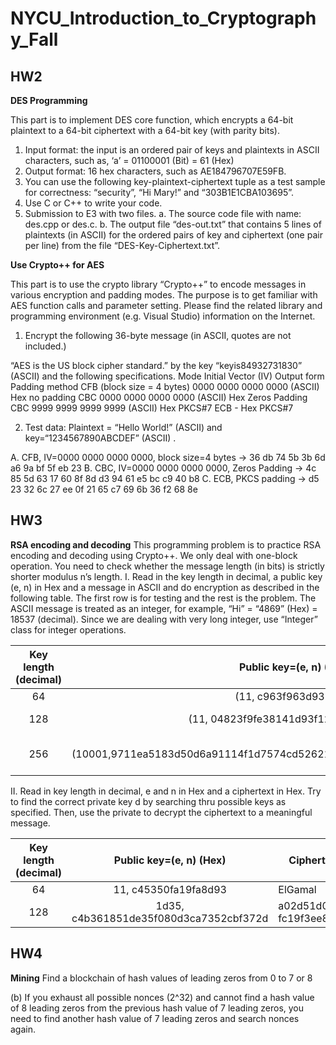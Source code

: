 # NYCU_Introduction_to_Cryptography_Fall

## HW2
**DES Programming**

This part is to implement DES core function, which encrypts a 64-bit plaintext to a 64-bit ciphertext with 
a 64-bit key (with parity bits).
1. Input format: the input is an ordered pair of keys and plaintexts in ASCII characters, such as, ‘a’ 
= 01100001 (Bit) = 61 (Hex)
2. Output format: 16 hex characters, such as AE184796707E59FB.
3. You can use the following key-plaintext-ciphertext tuple as a test sample for correctness: 
“security”, “Hi Mary!” and “303B1E1CBA103695”.
4. Use C or C++ to write your code.
5. Submission to E3 with two files.
a. The source code file with name: des.cpp or des.c.
b. The output file “des-out.txt” that contains 5 lines of plaintexts (in ASCII) for the ordered pairs 
of key and ciphertext (one pair per line) from the file “DES-Key-Ciphertext.txt”.

**Use Crypto++ for AES**

This part is to use the crypto library “Crypto++” to encode messages in various encryption and padding 
modes. The purpose is to get familiar with AES function calls and parameter setting. Please find the 
related library and programming environment (e.g. Visual Studio) information on the Internet.

1. Encrypt the following 36-byte message (in ASCII, quotes are not included.) 

“AES is the US block cipher standard.”
by the key “keyis84932731830” (ASCII) and the following specifications.
Mode Initial Vector (IV) Output form Padding method
CFB
(block size = 4 bytes)
0000 0000 0000 0000 (ASCII) Hex no padding
CBC 0000 0000 0000 0000 (ASCII) Hex Zeros Padding
CBC 9999 9999 9999 9999 (ASCII) Hex PKCS#7
ECB - Hex PKCS#7

2. Test data: Plaintext = “Hello World!” (ASCII) and key=“1234567890ABCDEF” (ASCII) .

A. CFB, IV=0000 0000 0000 0000, block size=4 bytes → 36 db 74 5b 3b 6d a6 9a bf 5f eb 23
B. CBC, IV=0000 0000 0000 0000, Zeros Padding
→ 4c 85 5d 63 17 60 8f 8d d3 94 61 e5 bc c9 40 b8
C. ECB, PKCS padding → d5 23 32 6c 27 ee 0f 21 65 c7 69 6b 36 f2 68 8e

## HW3
**RSA encoding and decoding**
This programming problem is to practice RSA encoding and decoding using Crypto++. We only deal with one-block 
operation. You need to check whether the message length (in bits) is strictly shorter modulus n’s length.
I. Read in the key length in decimal, a public key (e, n) in Hex and a message in ASCII and do encryption as 
described in the following table. The first row is for testing and the rest is the problem. 
The ASCII message is treated as an integer, for example, “Hi” = “4869” (Hex) = 18537 (decimal). Since we 
are dealing with very long integer, use “Integer” class for integer operations.



| Key length (decimal) |                         Public key=(e, n) (Hex)                          | Message (ASCII)    | Ciphertext (Hex) |
|:--------------------:|:------------------------------------------------------------------------:| ------------------ | ----------------:|
|          64          |                          (11, c963f963d93559ff)                          | ElGamal            | 6672e7d4a8786631 |
|         128          |                  (11, 04823f9fe38141d93f1244be161b20f)                   | Hello World!       |                ? |
|         256          | (10001,9711ea5183d50d6a91114f1d7574cd52621b35499b4d3563ec95406a994099c9) | RSA is public key. |                ? |
          

II. Read in key length in decimal, e and n in Hex and a ciphertext in Hex. Try to find the correct private key d by 
searching thru possible keys as specified. Then, use the private to decrypt the ciphertext to a meaningful message.



| Key length (decimal) |        Public key=(e, n) (Hex)         | Ciphertext (Hex)                  |                 Private key (Hex) | Message (ASCII) |
|:--------------------:|:--------------------------------------:| --------------------------------- | ---------------------------------:|:---------------:|
|          64          |          11, c45350fa19fa8d93          | ElGamal                           |                  6672e7d4a8786631 |     secrecy     |
|         128          | 1d35, c4b361851de35f080d3ca7352cbf372d | a02d51d0e87efe1de fc19f3ee899c31d | 53a0a95b089cf23adb5cc73f07XXXXX ? |        ?        |

## HW4
**Mining**
Find a blockchain of hash values of leading zeros from 0 to 7 or 8

(b) If you exhaust all possible nonces (2^32) and cannot find a hash value of 8 leading zeros from the previous hash value of 7 leading zeros, you need to find another hash value of 7 leading zeros and search nonces  again.
